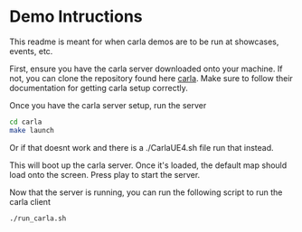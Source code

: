 # Demo Intructions
This readme is meant for when carla demos are to be run at showcases, events, etc. 

First, ensure you have the carla server downloaded onto your machine. If not, you can
clone the repository  found here [carla](https://github.com/carla-simulator/carla/tree/ue4-dev?tab=readme-ov-file).
Make sure to follow their documentation for getting carla setup correctly.

Once you have the carla server setup, run the server

```bash
cd carla
make launch
```

Or if that doesnt work and there is a ./CarlaUE4.sh file run that instead.

This will boot up the carla server. Once it's loaded, the default map should load onto
the screen. Press play to start the server.

Now that the server is running, you can run the following script to run the carla client

```bash
./run_carla.sh
```